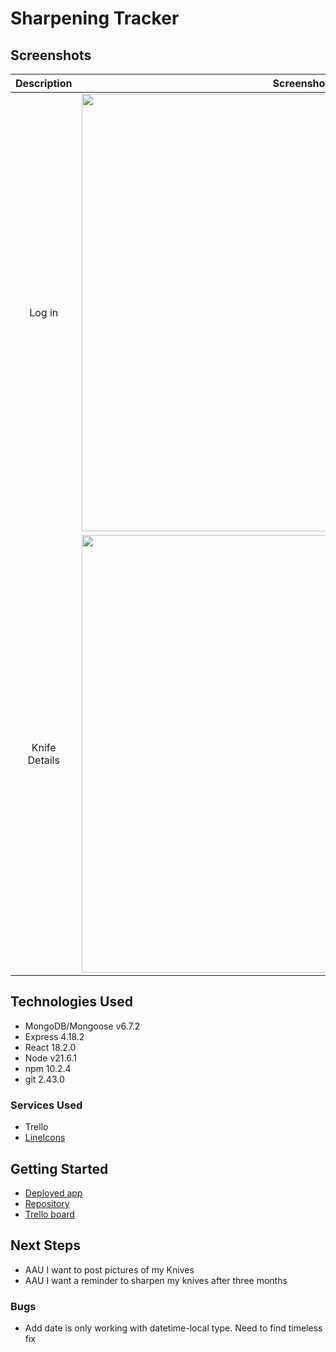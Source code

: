 # Sharpening Tracker

 

## Screenshots

|   Description | Screenshot |
|:-------------:| -----------|
| Log in  | <img src="https://i.imgur.com/XWLRBJp.png" width="700"/> |
| Knife Details | <img src="https://i.imgur.com/2xx4Nio.png" width="700"/> |

## Technologies Used

- MongoDB/Mongoose v6.7.2
- Express 4.18.2
- React 18.2.0
- Node v21.6.1
- npm 10.2.4
- git 2.43.0

### Services Used

- Trello
- [LineIcons](https://lineicons.com/)

## Getting Started

- [Deployed app](https://sharpeningtracker-38b3dbb8f407.herokuapp.com/)
- [Repository](https://github.com/zothsu/sharpeningTracker)
- [Trello board](https://trello.com/b/i3MBSFst/knife-tracker)

## Next Steps

- AAU I want to post pictures of my Knives
- AAU I want a reminder to sharpen my knives after three months

### Bugs

- Add date is only working with datetime-local type. Need to find timeless fix
